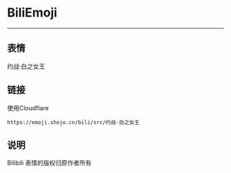 # BiliEmoji
---
## 表情
约战·白之女王
## 链接
使用Cloudflare
```
https://emoji.shojo.cn/bili/src/约战·白之女王
```
## 说明
Bilibili 表情的版权归原作者所有
